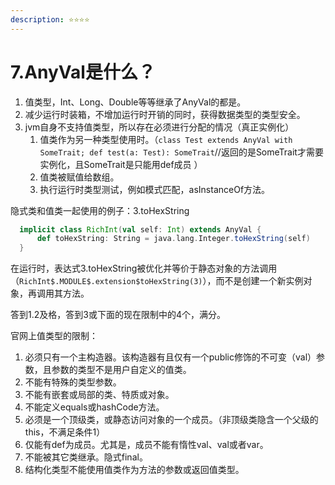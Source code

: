 ```yaml
---
description: ⭐️⭐️⭐️⭐️
---
```


# 7.AnyVal是什么？



1. 值类型，Int、Long、Double等等继承了AnyVal的都是。&#x20;
2. 减少运行时装箱，不增加运行时开销的同时，获得数据类型的类型安全。
3. jvm自身不支持值类型，所以存在必须进行分配的情况（真正实例化）&#x20;
   1. 值类作为另一种类型使用时。（`class Test extends AnyVal with SomeTrait; def test(a: Test): SomeTrait`//返回的是SomeTrait才需要实例化，且SomeTrait是只能用def成员 ）&#x20;
   2. 值类被赋值给数组。
   3. &#x20;执行运行时类型测试，例如模式匹配，asInstanceOf方法。

隐式类和值类一起使用的例子：3.toHexString

```scala
  implicit class RichInt(val self: Int) extends AnyVal {
      def toHexString: String = java.lang.Integer.toHexString(self)
  }
```

在运行时，表达式3.toHexString被优化并等价于静态对象的方法调用（`RichInt$.MODULE$.extension$toHexString(3)`），而不是创建一个新实例对象，再调用其方法。



答到1.2及格，答到3或下面的现在限制中的4个，满分。





官网上值类型的限制：&#x20;

1. 必须只有一个主构造器。该构造器有且仅有一个public修饰的不可变（val）参数，且参数的类型不是用户自定义的值类。
2. 不能有特殊的类型参数。
3. 不能有嵌套或局部的类、特质或对象。
4. 不能定义equals或hashCode方法。
5. 必须是一个顶级类，或静态访问对象的一个成员。（非顶级类隐含一个父级的this，不满足条件1）
6. 仅能有def为成员。尤其是，成员不能有惰性val、val或者var。
7. 不能被其它类继承。隐式final。
8. 结构化类型不能使用值类作为方法的参数或返回值类型。
